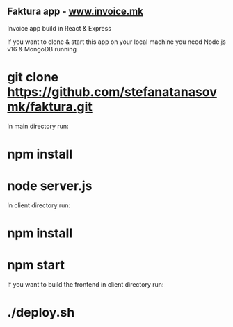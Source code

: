 ## Faktura app - www.invoice.mk
Invoice app build in React &amp; Express

If you want to clone & start this app on your local machine you need Node.js v16 & MongoDB running

# git clone https://github.com/stefanatanasovmk/faktura.git

In main directory run:
# npm install

# node server.js

In client directory run:
# npm install

# npm start

If you want to build the frontend in client directory run:

# ./deploy.sh
